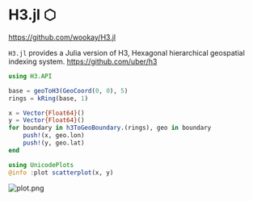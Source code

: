 # H3.jl ⬡

<https://github.com/wookay/H3.jl>

`H3.jl` provides a Julia version of H3, Hexagonal hierarchical geospatial indexing system. https://github.com/uber/h3

```julia
using H3.API

base = geoToH3(GeoCoord(0, 0), 5)
rings = kRing(base, 1)

x = Vector{Float64}()
y = Vector{Float64}()
for boundary in h3ToGeoBoundary.(rings), geo in boundary
    push!(x, geo.lon)
    push!(y, geo.lat)
end

using UnicodePlots
@info :plot scatterplot(x, y)
```
![plot.png](https://wookay.github.io/docs/H3.jl/assets/h3/plot.png)
